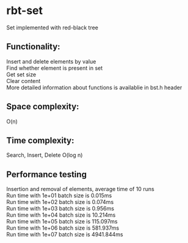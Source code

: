 # rbt-set
Set implemented with red-black tree  
  
## Functionality:  
  Insert and delete elements by value  
  Find whether element is present in set  
  Get set size  
  Clear content  
More detailed information about functions is availablie in bst.h header  
  
## Space complexity:  
O(n)  
## Time complexity:  
Search, Insert, Delete O(log n)  
  
## Performance testing  
Insertion and removal of elements, average time of 10 runs  
Run time with 1e+01 batch size is 0.015ms  
Run time with 1e+02 batch size is 0.074ms  
Run time with 1e+03 batch size is 0.956ms  
Run time with 1e+04 batch size is 10.214ms  
Run time with 1e+05 batch size is 115.097ms  
Run time with 1e+06 batch size is 581.937ms  
Run time with 1e+07 batch size is 4941.844ms  
